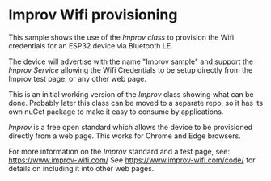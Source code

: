 # Improv Wifi provisioning

This sample shows the use of the *Improv class* to provision the Wifi credentials for an ESP32 device via Bluetooth LE. 

The device will advertise with the name "Improv sample" and support the *Improv Service* allowing the Wifi Credentials to be setup directly from the Improv test page.
or any other web page.

This is an initial working version of the *Improv* class showing what can be done. 
Probably later this class can be moved to a separate repo, so it has its own nuGet package to make it easy to consume by applications.

*Improv* is a free open standard which allows the device to be provisioned directly from a web page.
This works for Chrome and Edge browsers.

For more information on the *Improv* standard and a test page, see: <https://www.improv-wifi.com/>
See <https://www.improv-wifi.com/code/> for details on including it into other web pages.


